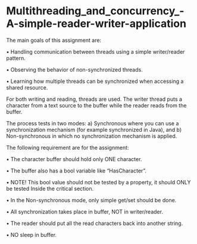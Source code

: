 # Multithreading_and_concurrency_-A-simple-reader-writer-application


The main goals of this assignment are:

• Handling communication between threads using a simple writer/reader pattern.

• Observing the behavior of non-synchronized threads.

• Learning how multiple threads can be synchronized when accessing a shared resource.




For both writing and reading, threads are used. The writer thread puts a character from a text source to the buffer while the
reader reads from the buffer.



The process tests in two modes: a) Synchronous where you can use a synchronization mechanism (for example synchronized in Java), and b) Non-synchronous in which
no synchronization mechanism is applied.



The following requirement are for the assignment:

• The character buffer should hold only ONE character.

• The buffer also has a bool variable like “HasCharacter”.

• NOTE! This bool value should not be tested by a property, it should ONLY be tested Inside the critical section.

• In the Non-synchronous mode, only simple get/set should be done.

• All synchronization takes place in buffer, NOT in writer/reader.

• The reader should put all the read characters back into another string.

• NO sleep in buffer.


